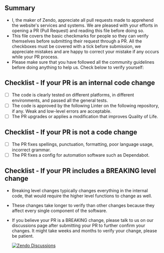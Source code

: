## Summary

- I, the maker of Zendo, appreciate all pull requests made to apprehend the website's services and systems. We are
  pleased with your efforts in opening a PR (Pull Request) and reading this file
  before doing so.
- This file covers the basic checkmarks for people so they can verify themselves before submitting their request through
  a PR. All the checkboxes must be covered with a tick before submission, we
  appreciate mistakes and are happy to correct your mistake if any occurs while your PR process.
- Please make sure that you have followed all the community guidelines before doing anything to help us. Check below to
  verify yourself:

## Checklist - If your PR is an internal code change

- [ ] The code is clearly tested on different platforms, in different environments, and passed all the general tests.
- [ ] The code is approved by the following Linter on the following repository, if any. Weak and low-level errors are
      acceptable.
- [ ] The PR upgrades or applies a modification that improves Quality of Life.

## Checklist - If your PR is not a code change

- [ ] The PR fixes spellings, punctuation, formatting, poor language usage, incorrect grammar.
- [ ] The PR fixes a config for automation software such as Dependabot.

## Checklist - If your PR includes a BREAKING level change

- Breaking level changes typically changes everything in the internal code, that would require the higher level
  functions to change as well.
- These changes take longer to verify than other changes because they affect every single component of the software.
- If you believe your PR is a BREAKING change, please talk to us on our discussions page after
  submitting your PR to further confirm your changes. It might take
  weeks and months to verify your change, please be patient.

   <a href="https://github.com/zendoasia/zendo-backend/discussions" target="_blank">
     <img src="https://img.shields.io/badge/Zendo-Dicussions-white?style=flat&color=%23cb553f&logo=linuxcontainers" alt="Zendo Discussions">
   </a>

